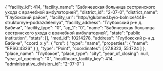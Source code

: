 {
    "facility_id": 414,
    "facility_name": "Бабичевская больница сестринского ухода с врачебной амбулаторией",
    "district_id": "2-07-0",
    "district_name": "Глубокский район",
    "facility_url": "http:\/\/glubmed.by\/o-bolnice\/448-strukturnye-podrazdeleniya",
    "facility_address": "Глубокский р-н д. Бабичи",
    "facility_type": "0",
    "ap_1": "0",
    "name": "Бабичевская больница сестринского ухода с врачебной амбулаторией",
    "state": "public institution",
    "stats": [],
    "med_id": 10214278,
    "address": "Глубокский р-н д. Бабичи",
    "coord_x_y": {
        "crs": {
            "type": "name",
            "properties": {
                "name": "EPSG:4326"
            }
        },
        "type": "Point",
        "coordinates": [
            27.8323,
            55.1724
        ]
    },
    "place_name": "Глубокое",
    "place_type": "city",
    "year_of_closing": null,
    "year_of_opening": "0",
    "healthcare_facility_key": 414,
    "administrative_division_id": "2-07-0"
}